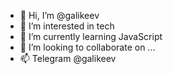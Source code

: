 - 👋 Hi, I’m @galikeev
- 👀 I’m interested in tech
- 🌱 I’m currently learning JavaScript 
- 💞️ I’m looking to collaborate on ...
- 📫 Telegram @galikeev
